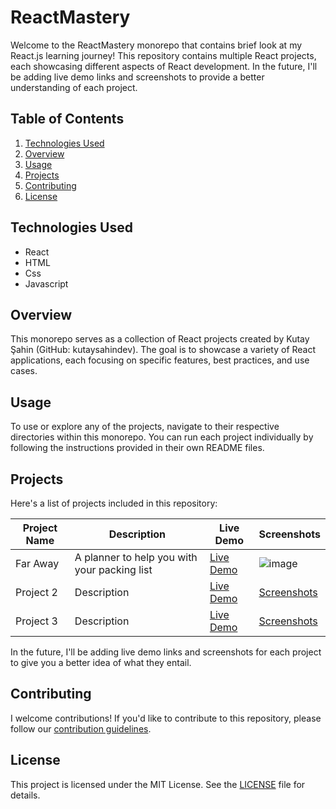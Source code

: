 # ReactMastery

Welcome to the ReactMastery monorepo that contains brief look at my React.js learning journey! This repository contains multiple React projects, each showcasing different aspects of React development. In the future, I'll be adding live demo links and screenshots to provide a better understanding of each project.

## Table of Contents

1. [Technologies Used](#technologies-used)
2. [Overview](#overview)
3. [Usage](#usage)
4. [Projects](#projects)
5. [Contributing](#contributing)
6. [License](#license)

## Technologies Used

- React
- HTML
- Css
- Javascript

## Overview

This monorepo serves as a collection of React projects created by Kutay Şahin (GitHub: kutaysahindev). The goal is to showcase a variety of React applications, each focusing on specific features, best practices, and use cases.

## Usage

To use or explore any of the projects, navigate to their respective directories within this monorepo. You can run each project individually by following the instructions provided in their own README files.

## Projects

Here's a list of projects included in this repository:

| Project Name    | Description   | Live Demo   | Screenshots |
| --------------- | ------------- | ----------- | ----------- |
| Far Away       | A planner to help you with your packing list   | [Live Demo](https://react-mastery-blush.vercel.app/) | ![image](https://github.com/kutaysahindev/ReactMastery/assets/79334889/2c10ff7e-aa16-4509-ae69-24e00f2deccc)|
| Project 2       | Description   | [Live Demo](#) | [Screenshots](#) |
| Project 3       | Description   | [Live Demo](#) | [Screenshots](#) |

In the future, I'll be adding live demo links and screenshots for each project to give you a better idea of what they entail.

## Contributing

I welcome contributions! If you'd like to contribute to this repository, please follow our [contribution guidelines](CONTRIBUTING.md).

## License

This project is licensed under the MIT License. See the [LICENSE](LICENSE) file for details.
